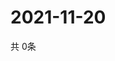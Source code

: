 # 2021-11-20
  共 0条

  <!-- BEGIN -->
  <!-- 最后更新时间Sat Nov 20 2021 04:04:33 GMT+0000 (Coordinated Universal Time) -->
  
  <!-- END -->
  
  